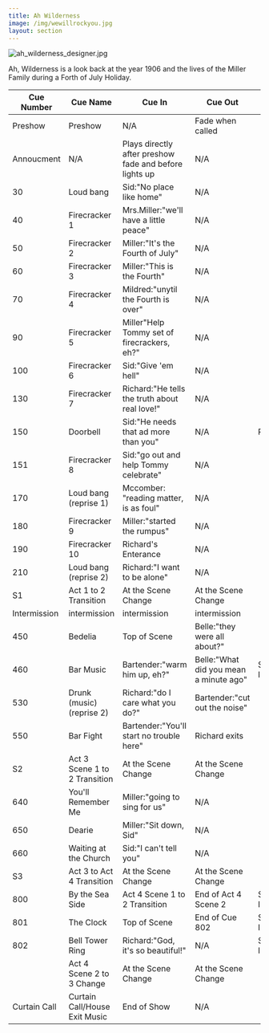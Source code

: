 ```yaml
---
title: Ah Wilderness
image: /img/wewillrockyou.jpg
layout: section
---
```


![ah_wilderness_designer.jpg](/ah_wilderness_designer.jpg)

Ah, Wilderness is a look back at the year 1906 and the lives of the Miller Family during a Forth of July Holiday.

| Cue Number   | Cue Name                      | Cue In                                                 | Cue Out                                | Notes               | Page # |
| ------------ | ----------------------------- | ------------------------------------------------------ | -------------------------------------- | ------------------- | ------ |
| Preshow      | Preshow                       | N/A                                                    | Fade when called                       |                     | N/A    |
| Annoucment   | N/A                           | Plays directly after preshow fade and before lights up | N/A                                    |                     | N/A    |
| 30           | Loud bang                     | Sid:"No place like home"                               | N/A                                    |                     | 3      |
| 40           | Firecracker 1                 | Mrs.Miller:"we'll have a little peace"                 | N/A                                    |                     | 4      |
| 50           | Firecracker 2                 | Miller:"It's the Fourth of July"                       | N/A                                    |                     | 5      |
| 60           | Firecracker 3                 | Miller:"This is the Fourth"                            | N/A                                    |                     | 6      |
| 70           | Firecracker 4                 | Mildred:"unytil the Fourth is over"                    | N/A                                    |                     | 7      |
| 90           | Firecracker 5                 | Miller"Help Tommy set of firecrackers, eh?"            | N/A                                    |                     | 9      |
| 100          | Firecracker 6                 | Sid:"Give 'em hell"                                    | N/A                                    |                     | 10     |
| 130          | Firecracker 7                 | Richard:"He tells the truth about real love!"          | N/A                                    |                     | 13     |
| 150          | Doorbell                      | Sid:"He needs that ad more than you"                   | N/A                                    | Practical           | 15     |
| 151          | Firecracker 8                 | Sid:"go out and help Tommy celebrate"                  | N/A                                    |                     | 15     |
| 170          | Loud bang (reprise 1)         | Mccomber: "reading matter, is as foul"                 | N/A                                    |                     | 17     |
| 180          | Firecracker 9                 | Miller:"started the rumpus"                            | N/A                                    |                     | 18     |
| 190          | Firecracker 10                | Richard's Enterance                                    | N/A                                    |                     | 19     |
| 210          | Loud bang (reprise 2)         | Richard:"I want to be alone"                           | N/A                                    |                     | 21     |
| S1           | Act 1 to 2 Transition         | At the Scene Change                                    | At the Scene Change                    |                     | N/A    |
| Intermission | intermission                  | intermission                                           | intermission                           |                     | N/A    |
| 450          | Bedelia                       | Top of Scene                                           | Belle:"they were all about?"           |                     | 45-46  |
| 460          | Bar Music                     | Bartender:"warm him up, eh?"                           | Belle:"What did you mean a minute ago" | Special Instruction | 46-51  |
| 530          | Drunk (music) (reprise 2)     | Richard:"do I care what you do?"                       | Bartender:"cut out the noise"          |                     | 53-54  |
| 550          | Bar Fight                     | Bartender:"You'll start no trouble here"               | Richard exits                          |                     | 55     |
| S2           | Act 3 Scene 1 to 2 Transition | At the Scene Change                                    | At the Scene Change                    |                     | N/A    |
| 640          | You'll Remember Me            | Miller:"going to sing for us"                          | N/A                                    |                     | 64     |
| 650          | Dearie                        | Miller:"Sit down, Sid"                                 | N/A                                    |                     | 65     |
| 660          | Waiting at the Church         | Sid:"I can't tell you"                                 | N/A                                    |                     | 66     |
| S3           | Act 3 to Act 4 Transition     | At the Scene Change                                    | At the Scene Change                    |                     | N/A    |
| 800          | By the Sea Side               | Act 4 Scene 1 to 2 Transition                          | End of Act 4 Scene 2                   | Special Instruction | 80-92  |
| 801          | The Clock                     | Top of Scene                                           | End of Cue 802                         | Special Instruction | 80-81  |
| 802          | Bell Tower Ring               | Richard:"God, it's so beautiful!"                      | N/A                                    | Special Instruction | 80     |
|              | Act 4 Scene 2 to 3 Change     | At the Scene Change                                    | At the Scene Change                    |                     | N/A    |
| Curtain Call | Curtain Call/House Exit Music | End of Show                                            | N/A                                    |                     | N/A    |